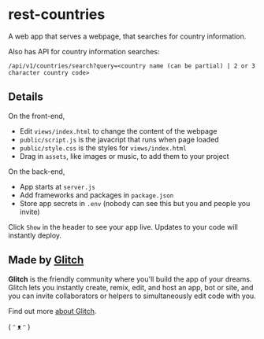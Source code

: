 # rest-countries

A web app that serves a webpage, that searches for country information.

Also has API for country information searches:

`/api/v1/countries/search?query=<country name (can be partial) | 2 or 3 character country code>`


## Details

On the front-end,

- Edit `views/index.html` to change the content of the webpage
- `public/script.js` is the javacript that runs when page loaded
- `public/style.css` is the styles for `views/index.html`
- Drag in `assets`, like images or music, to add them to your project

On the back-end,

- App starts at `server.js`
- Add frameworks and packages in `package.json`
- Store app secrets in `.env` (nobody can see this but you and people you invite)

Click `Show` in the header to see your app live. Updates to your code will instantly deploy.


## Made by [Glitch](https://glitch.com/)

**Glitch** is the friendly community where you'll build the app of your dreams. Glitch lets you instantly create, remix, edit, and host an app, bot or site, and you can invite collaborators or helpers to simultaneously edit code with you.

Find out more [about Glitch](https://glitch.com/about).

( ᵔ ᴥ ᵔ )
